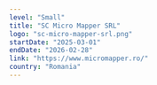 ```yaml
---
level: "Small"
title: "SC Micro Mapper SRL"
logo: "sc-micro-mapper-srl.png"
startDate: "2025-03-01"
endDate: "2026-02-28"
link: "https://www.micromapper.ro/"
country: "Romania"
---
```

